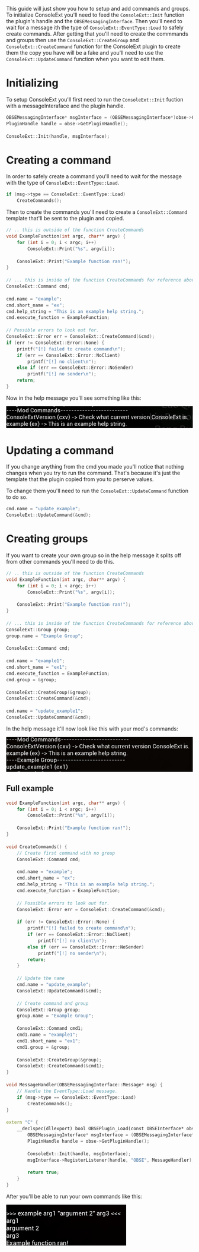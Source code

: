This guide will just show you how to setup and add commands and groups.
To initialize ConsoleExt you'll need to feed the `ConsoleExt::Init` function the plugin's handle and the `OBSEMessagingInterface`.
Then you'll need to wait for a message ith the type of `ConsoleExt::EventType::Load` to safely create commands.
After getting that you'll need to create the commmands and groups then use the `ConsoleExt::CreateGroup` and `ConsoleExt::CreateCommand` function for the ConsoleExt plugin to create them the copy you have will be a fake and you'll need to use the `ConsoleExt::UpdateCommand` function when you want to edit them.

# Initializing
To setup ConsoleExt you'll first need to run the `ConsoleExt::Init` fuction with a messageInteraface and the plugin handle.
```cpp
OBSEMessagingInterface* msgInterface = (OBSEMessagingInterface*)obse->QueryInterface(kInterface_Messaging);;
PluginHandle handle = obse->GetPluginHandle();

ConsoleExt::Init(handle, msgInterface);
```

# Creating a command
In order to safely create a command you'll need to wait for the message with the type of `ConsoleExt::EventType::Load`.
```cpp
if (msg->type == ConsoleExt::EventType::Load)
	CreateCommands();
```
Then to create the commands you'll need to create a `ConsoleExt::Command` template that'll be sent to the plugin and copied.
```cpp
// .. this is outside of the function CreateCommands
void ExampleFunction(int argc, char** argv) {
	for (int i = 0; i < argc; i++)
		ConsoleExt::Print("%s", argv[i]);

	ConsoleExt::Print("Example function ran!");
}

// ... this is inside of the function CreateCommands for reference above.
ConsoleExt::Command cmd;

cmd.name = "example";
cmd.short_name = "ex";
cmd.help_string = "This is an example help string.";
cmd.execute_function = ExampleFunction;

// Possible errors to look out for.
ConsoleExt::Error err = ConsoleExt::CreateCommand(&cmd);
if (err != ConsoleExt::Error::None) {
    printf("[!] failed to create command\n");
    if (err == ConsoleExt::Error::NoClient)
		printf("[!] no client\n");
    else if (err == ConsoleExt::Error::NoSender)
		printf("[!] no sender\n");
    return;
}
```

Now in the help message you'll see something like this:

![cmd_img](./assets/cmd.png)

# Updating a command
If you change anything from the cmd you made you'll notice that nothing changes when you try to run the command.
That's because it's just the template that the plugin copied from you to perserve values.

To change them you'll need to run the `ConsoleExt::UpdateCommand` function to do so.
```cpp
cmd.name = "update_example";
ConsoleExt::UpdateCommand(&cmd);
```

# Creating groups
If you want to create your own group so in the help message it splits off from other commands you'll need to do this.
```cpp
// .. this is outside of the function CreateCommands
void ExampleFunction(int argc, char** argv) {
	for (int i = 0; i < argc; i++)
		ConsoleExt::Print("%s", argv[i]);

	ConsoleExt::Print("Example function ran!");
}

// ... this is inside of the function CreateCommands for reference above.
ConsoleExt::Group group;
group.name = "Example Group";

ConsoleExt::Command cmd;

cmd.name = "example1";
cmd.short_name = "ex1";
cmd.execute_function = ExampleFunction;
cmd.group = &group;

ConsoleExt::CreateGroup(&group);
ConsoleExt::CreateCommand(&cmd);

cmd.name = "update_example1";
ConsoleExt::UpdateCommand(&cmd);
```

In the help message it'll now look like this with your mod's commands:

![group_img](./assets/group.PNG)

## Full example
```cpp
void ExampleFunction(int argc, char** argv) {
	for (int i = 0; i < argc; i++)
		ConsoleExt::Print("%s", argv[i]);

	ConsoleExt::Print("Example function ran!");
}

void CreateCommands() {
	// Create first command with no group
	ConsoleExt::Command cmd;

	cmd.name = "example";
	cmd.short_name = "ex";
	cmd.help_string = "This is an example help string.";
	cmd.execute_function = ExampleFunction;

    // Possible errors to look out for.
	ConsoleExt::Error err = ConsoleExt::CreateCommand(&cmd);
    
	if (err != ConsoleExt::Error::None) {
		printf("[!] failed to create command\n");
		if (err == ConsoleExt::Error::NoClient)
			printf("[!] no client\n");
		else if (err == ConsoleExt::Error::NoSender)
			printf("[!] no sender\n");
		return;
	}

    // Update the name
    cmd.name = "update_example";
    ConsoleExt::UpdateCommand(&cmd);

    // Create command and group
	ConsoleExt::Group group;
	group.name = "Example Group";

	ConsoleExt::Command cmd1;
	cmd1.name = "example1";
	cmd1.short_name = "ex1";
	cmd1.group = &group;

	ConsoleExt::CreateGroup(&group);
	ConsoleExt::CreateCommand(&cmd1);
}

void MessageHandler(OBSEMessagingInterface::Message* msg) {
    // Handle the EventType::Load message.
	if (msg->type == ConsoleExt::EventType::Load)
		CreateCommands();
}

extern "C" {
    __declspec(dllexport) bool OBSEPlugin_Load(const OBSEInterface* obse) {
        OBSEMessagingInterface* msgInterface = (OBSEMessagingInterface*)obse->QueryInterface(kInterface_Messaging);;
        PluginHandle handle = obse->GetPluginHandle();

        ConsoleExt::Init(handle, msgInterface);
        msgInterface->RegisterListener(handle, "OBSE", MessageHandler);

        return true;
    }
}
```

After you'll be able to run your own commands like this:

![cmdrun_img](./assets/runcmd.png)
